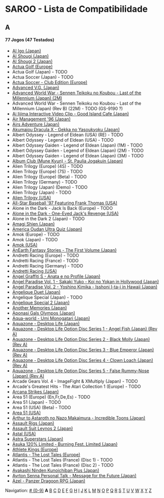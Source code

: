 # SAROO - Lista de Compatibilidade

## A

#### 77 Jogos (47 Testados)

- [AI Igo (Japan)](../../Regions/Japan/T-17601G/01/README.md)
- [AI Shougi (Japan)](../../Regions/Japan/T18602G/01/README.md)
- [AI Shougi 2 (Japan)](../../Regions/Japan/T-17602G/01/README.md)
- [Actua Golf (Europe)](../../Regions/Europe/T-12302H/01/README.md)
- Actua Golf (Japan) - TODO
- Actua Soccer (Japan) - TODO
- [Actua Soccer - Club Edition (Europe)](../../Regions/Europe/T-12305H/01/README.md)
- [Advanced V.G. (Japan)](../../Regions/Japan/T-32501G/01/README.md)
- [Advanced World War - Sennen Teikoku no Koubou - Last of the Millennium (Japan) (2M)](../../Regions/Japan/GS-9087/01/README.md)
- Advanced World War - Sennen Teikoku no Koubou - Last of the Millennium (Japan) (Rev B) (22M) - TODO (GS-9190 ?)
- [Ai Iijima Interactive Video Clip - Good Island Cafe (Japan)](../../Regions/Japan/T-25201G/01/README.md)
- [Air Management '96 (Japan)](../../Regions/Japan/T-7611G/01/README.md)
- [Airs Adventure (Japan)](../../Regions/Japan/T-20701G/01/README.md)
- [Akumajou Dracula X - Gekka no Yasoukyoku (Japan)](../../Regions/Japan/T-9527G/README.md)
- Albert Odyssey - Legend of Eldean (USA) (RE) - TODO
- Albert Odyssey - Legend of Eldean (USA) - TODO
- Albert Odyssey Gaiden - Legend of Eldean (Japan) (1M) - TODO
- Albert Odyssey Gaiden - Legend of Eldean (Japan) (2M) - TODO
- Albert Odyssey Gaiden - Legend of Eldean (Japan) (3M) - TODO
- [Album Club (Mune Kyun) - St. Paulia Jogakuin (Japan)](../../Regions/Japan/T-21903G/01/README.md)
- Alien Trilogy (Europe) (4S) - TODO
- Alien Trilogy (Europe) (7S) - TODO
- Alien Trilogy (Europe) (Beta) - TODO
- Alien Trilogy (Germany) - TODO
- Alien Trilogy (Japan) (Demo) - TODO
- Alien Trilogy (Japan) - TODO
- [Alien Trilogy (USA)](../../Regions/USA/T-8113H/01/README.md)
- [All-Star Baseball '97 Featuring Frank Thomas (USA)](../../Regions/USA/T-8150H/01/README.md)
- Alone in the Dark - Jack Is Back (Europe) - TODO
- [Alone in the Dark - One-Eyed Jack's Revenge (USA)](../../Regions/USA/T-29401H/01/README.md)
- Alone in the Dark 2 (Japan) - TODO
- [Amagi Shien (Japan)](../../Regions/Japan/T-1513G/README.md)
- [America Oudan Ultra Quiz (Japan)](../../Regions/Japan/T-6004G/01/README.md)
- Amok (Europe) - TODO
- Amok (Japan) - TODO
- [Amok (USA)](../../Regions/USA/MK-81064/01/README.md)
- [AnEarth Fantasy Stories - The First Volume (Japan)](../../Regions/Japan/T-27801G/01/README.md)
- Andretti Racing (Europe) - TODO
- Andretti Racing (France) - TODO
- Andretti Racing (Germany) - TODO
- [Andretti Racing (USA)](../../Regions/USA/T-5020H/01/README.md)
- [Angel Graffiti S - Anata e no Profile (Japan)](../../Regions/Japan/T-7308G/01/README.md)
- [Angel Paradise Vol. 1 - Sakaki Yuko - Koi no Yokan in Hollywood (Japan)](../../Regions/Japan/T-2403G/01/README.md)
- [Angel Paradise Vol. 2 - Yoshino Kimika - Isshoni I-ta-i in Hawaii (Japan)](../../Regions/Japan/T-2405G/01/README.md)
- [Angelique Duet (Japan)](../../Regions/Japan/T-7662G/01/README.md)
- Angelique Special (Japan) - TODO
- [Angelique Special 2 (Japan)](../../Regions/Japan/T-7627G/01/README.md)
- [Another Memories (Japan)](../../Regions/Japan/T-38001G/01/README.md)
- [Aponasi Gals Olympos (Japan)](../../Regions/Japan/T-4304G/01/README.md)
- [Aqua-world - Umi Monogatari (Japan)](../../Regions/Japan/T-30301G/01/README.md)
- [Aquazone - Desktop Life (Japan)](../../Regions/Japan/T-24001G/01/README.md)
- [Aquazone - Desktop Life Option Disc Series 1 - Angel Fish (Japan) (Rev A)](../../Regions/Japan/T-24002G/01/README.md)
- [Aquazone - Desktop Life Option Disc Series 2 - Black Molly (Japan) (Rev A)](../../Regions/Japan/T-24003G/01/README.md)
- [Aquazone - Desktop Life Option Disc Series 3 - Blue Emperor (Japan) (Rev A)](../../Regions/Japan/T-24004G/01/README.md)
- [Aquazone - Desktop Life Option Disc Series 4 - Clown Loach (Japan) (Rev A)](../../Regions/Japan/T-24005G/01/README.md)
- [Aquazone - Desktop Life Option Disc Series 5 - False Rummy-Nose (Japan) (Rev A)](../../Regions/Japan/T-24006G/01/README.md)
- Arcade Gears Vol. 4 - ImageFight & XMultiply (Japan) - TODO
- Arcade's Greatest Hits - The Atari Collection 1 (Europe) - TODO
- [Arcana Strikes (Japan)](../../Regions/Japan/T-10311G/01/README.md)
- Area 51 (Europe) (En,Fr,De,Es) - TODO
- Area 51 (Japan) - TODO
- Area 51 (USA) (Beta) - TODO
- [Area 51 (USA)](../../Regions/USA/T-9705H/01/README.md)
- [Arthur to Astaroth no Nazo Makaimura - Incredible Toons (Japan) ](../../Regions/Japan/T-1209G/01/README.md)
- [Assault Rigs (Japan)](../../Regions/Japan/T-18606G/01/README.md)
- [Assault Suit Leynos 2 (Japan) ](../../Regions/Japan/T-2501G/01/README.md)
- [Astal (USA)](../../Regions/USA/MK-81019/01/README.md)
- [Astra Superstars (Japan) ](../../Regions/Japan/T-1521G/01/README.md)
- [Asuka 120% Limited - Burning Fest. Limited (Japan)](../../Regions/Japan/T-16708G/01/README.md)
- [Athlete Kings (Europe)](../../Regions/Europe/MK-81115/01/README.md)
- [Atlantis - The Lost Tales (Europe)](../../Regions/Europe/MK-8109150/01/README.md)
- Atlantis - The Lost Tales (France) (Disc 1) - TODO
- Atlantis - The Lost Tales (France) (Disc 2) - TODO
- [Ayakashi Ninden Kunoichiban Plus (Japan)](../../Regions/Japan/T-21512G/01/README.md)
- [Ayrton Senna Personal Talk - Message for the Future (Japan)](../../Regions/Japan/GS-9020/01/README.md)
- [Azel - Panzer Dragoon RPG (Japan)](../../Regions/Japan/GS-9076/01/README.md)

Navigation:
[# (0-9)](./09.md) **A** [B](./B.md) [C](./C.md) [D](./D.md) [E](./E.md) [F](./F.md) [G](./G.md) [H](./H.md) [I](./I.md) [J](./J.md) [K](./K.md) [L](./L.md) [M](./M.md) [N](./N.md) [O](./O.md) [P](./P.md) [Q](./Q.md) [R](./R.md) [S](./S.md) [T](./T.md) [U](./U.md) [V](./V.md) [W](./W.md) [X](./X.md) [Y](./Y.md) [Z](./Z.md)
